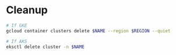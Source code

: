 # Cleanup

```bash
# If GKE
gcloud container clusters delete $NAME --region $REGION --quiet

# If AKS
eksctl delete cluster -n $NAME
```
